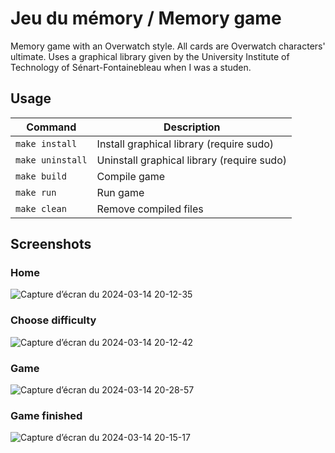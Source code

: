 # Jeu du mémory / Memory game

Memory game with an Overwatch style. All cards are Overwatch characters' ultimate.
Uses a graphical library given by the University Institute of Technology of Sénart-Fontainebleau when I was a studen.

## Usage

| Command          | Description                                |
|------------------|--------------------------------------------|
| `make install`   | Install graphical library (require sudo)   |
| `make uninstall` | Uninstall graphical library (require sudo) |
| `make build`     | Compile game                               |
| `make run`       | Run game                                   |
| `make clean`     | Remove compiled files                      |

## Screenshots

### Home
![Capture d’écran du 2024-03-14 20-12-35](https://github.com/LoukaDOZ/Jeu-du-memory/assets/46566140/a85a5ceb-cb0b-42c9-a1c2-1e087ec2434b)

### Choose difficulty
![Capture d’écran du 2024-03-14 20-12-42](https://github.com/LoukaDOZ/Jeu-du-memory/assets/46566140/26bd013b-23a8-48bc-86a0-9fc478c53191)

### Game
![Capture d’écran du 2024-03-14 20-28-57](https://github.com/LoukaDOZ/Jeu-du-memory/assets/46566140/87e9e043-c1f7-461f-917f-d812fdb61757)

### Game finished
![Capture d’écran du 2024-03-14 20-15-17](https://github.com/LoukaDOZ/Jeu-du-memory/assets/46566140/800c086e-dc3e-4c5d-a288-535115a97c8f)
